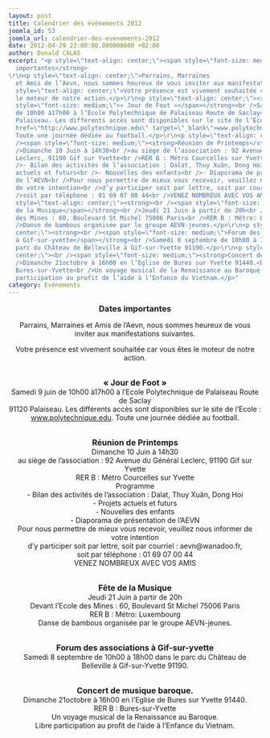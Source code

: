 ```yaml
---
layout: post
title: Calendrier des événements 2012
joomla_id: 53
joomla_url: calendrier-des-evenements-2012
date: 2012-04-29 23:00:00.000000000 +02:00
author: Donald CALAS
excerpt: "<p style=\"text-align: center;\"><span style=\"font-size: medium;\"><strong>Dates
  importantes</strong>
\r\n<p style=\"text-align: center;\">Parrains, Marraines
  et Amis de l’Aevn, nous sommes heureux de vous inviter aux manifestations suivantes.</p>\r\n<p
  style=\"text-align: center;\">Votre présence est vivement souhaitée car vous êtes
  le moteur de notre action.</p>\r\n<p style=\"text-align: center;\"><strong><br /><span
  style=\"font-size: medium;\">« Jour de Foot »</span></strong><br />Samedi 9 juin
  de 10h00 à17h00 à l’Ecole Polytechnique de Palaiseau Route de Saclay<br />91120
  Palaiseau. Les différents accès sont disponibles sur le site de l’Ecole :<br /><a
  href=\"http://www.polytechnique.edu\" target=\"_blank\">www.polytechnique.edu</a>.
  Toute une journée dédiée au football.</p>\r\n<p style=\"text-align: center;\"><br
  /><span style=\"font-size: medium;\"><strong>Réunion de Printemps</strong></span><br
  />Dimanche 10 Juin à 14h30<br />au siège de l’association : 92 Avenue du Général
  Leclerc, 91190 Gif sur Yvette<br />RER B : Métro Courcelles sur Yvette<br />Programme<br
  />- Bilan des activités de l’association : Dalat, Thuy Xuân, Dong Hoi<br />- Projets
  actuels et futurs<br />- Nouvelles des enfants<br />- Diaporama de présentation
  de l’AEVN<br />Pour nous permettre de mieux vous recevoir, veuillez nous informer
  de votre intention<br />d’y participer soit par lettre, soit par courriel : aevn@wanadoo.fr,<br
  />soit par téléphone : 01 69 07 00 44<br />VENEZ NOMBREUX AVEC VOS AMIS</p>\r\n<p
  style=\"text-align: center;\"><strong><br /><span style=\"font-size: medium;\">Fête
  de la Musique</span></strong><br />Jeudi 21 Juin à partir de 20h<br />Devant l’Ecole
  des Mines : 60, Boulevard St Michel 75006 Paris<br />RER B : Métro: Luxembourg<br
  />Danse de bambous organisée par le groupe AEVN-jeunes.</p>\r\n<p style=\"text-align:
  center;\"><strong><br /><span style=\"font-size: medium;\">Forum des associations
  à Gif-sur-yvette</span></strong><br />Samedi 8 septembre de 10h00 à 18h00 dans le
  parc du Château de Belleville à Gif-sur-Yvette 91190.</p>\r\n<p style=\"text-align:
  center;\"><br /><span style=\"font-size: medium;\"><strong>Concert de musique baroque.</strong></span><br
  />Dimanche 21octobre à 16h00 en l’Eglise de Bures sur Yvette 91440.<br />RER B :
  Bures-sur-Yvette<br />Un voyage musical de la Renaissance au Baroque.<br />Libre
  participation au profit de l’aide à l’Enfance du Vietnam.</p>"
category: Evénements
---
```

<p style="text-align: center;"><span style="font-size: medium;"><strong>Dates importantes</strong>

<p style="text-align: center;">Parrains, Marraines et Amis de l’Aevn, nous sommes heureux de vous inviter aux manifestations suivantes.</p>
<p style="text-align: center;">Votre présence est vivement souhaitée car vous êtes le moteur de notre action.</p>
<p style="text-align: center;"><strong><br /><span style="font-size: medium;">« Jour de Foot »</span></strong><br />Samedi 9 juin de 10h00 à17h00 à l’Ecole Polytechnique de Palaiseau Route de Saclay<br />91120 Palaiseau. Les différents accès sont disponibles sur le site de l’Ecole :<br /><a href="http://www.polytechnique.edu" target="_blank">www.polytechnique.edu</a>. Toute une journée dédiée au football.</p>
<p style="text-align: center;"><br /><span style="font-size: medium;"><strong>Réunion de Printemps</strong></span><br />Dimanche 10 Juin à 14h30<br />au siège de l’association : 92 Avenue du Général Leclerc, 91190 Gif sur Yvette<br />RER B : Métro Courcelles sur Yvette<br />Programme<br />- Bilan des activités de l’association : Dalat, Thuy Xuân, Dong Hoi<br />- Projets actuels et futurs<br />- Nouvelles des enfants<br />- Diaporama de présentation de l’AEVN<br />Pour nous permettre de mieux vous recevoir, veuillez nous informer de votre intention<br />d’y participer soit par lettre, soit par courriel : aevn@wanadoo.fr,<br />soit par téléphone : 01 69 07 00 44<br />VENEZ NOMBREUX AVEC VOS AMIS</p>
<p style="text-align: center;"><strong><br /><span style="font-size: medium;">Fête de la Musique</span></strong><br />Jeudi 21 Juin à partir de 20h<br />Devant l’Ecole des Mines : 60, Boulevard St Michel 75006 Paris<br />RER B : Métro: Luxembourg<br />Danse de bambous organisée par le groupe AEVN-jeunes.</p>
<p style="text-align: center;"><strong><br /><span style="font-size: medium;">Forum des associations à Gif-sur-yvette</span></strong><br />Samedi 8 septembre de 10h00 à 18h00 dans le parc du Château de Belleville à Gif-sur-Yvette 91190.</p>
<p style="text-align: center;"><br /><span style="font-size: medium;"><strong>Concert de musique baroque.</strong></span><br />Dimanche 21octobre à 16h00 en l’Eglise de Bures sur Yvette 91440.<br />RER B : Bures-sur-Yvette<br />Un voyage musical de la Renaissance au Baroque.<br />Libre participation au profit de l’aide à l’Enfance du Vietnam.</p>
